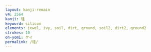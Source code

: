 ```yaml
---
layout: kanji-remain
v4: 2564
kanji: 珪
keyword: silicon
elements: jewel, ivy, soil, dirt, ground, soil2, dirt2, ground2
strokes: 10
on-yomi: ケイ
permalink: /珪/
---
```







